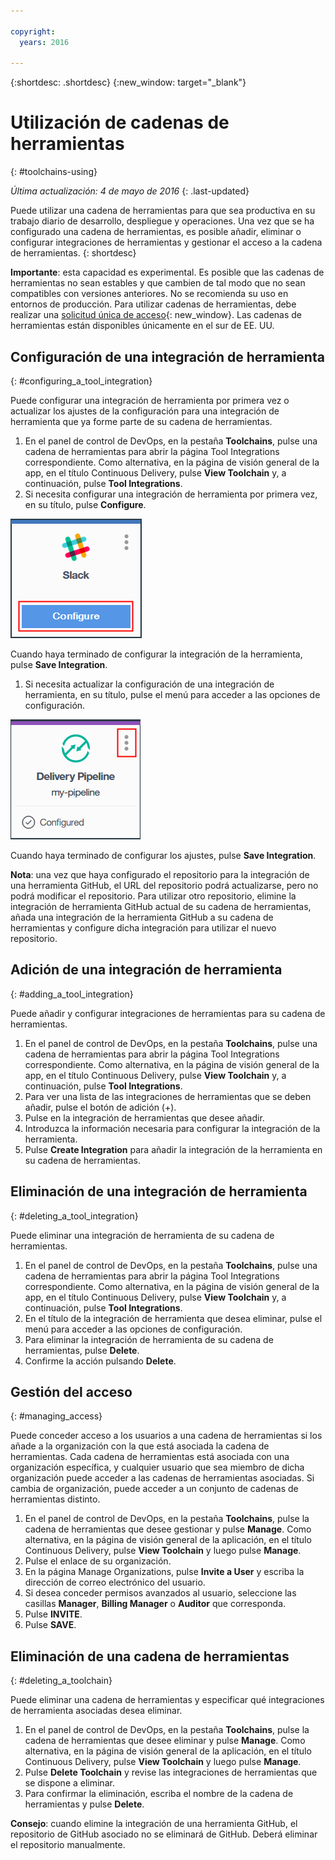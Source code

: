 ```yaml
---

copyright:
  years: 2016

---
```


{:shortdesc: .shortdesc}
{:new_window: target="_blank"}

# Utilización de cadenas de herramientas
{: #toolchains-using}

*Última actualización: 4 de mayo de 2016*
{: .last-updated}

Puede utilizar una cadena de herramientas para que sea productiva en su trabajo diario de desarrollo, despliegue y operaciones. Una vez que se ha configurado una cadena de herramientas, es posible añadir, eliminar o configurar integraciones de herramientas y gestionar el acceso a la cadena de herramientas.
{: shortdesc}

**Importante**: esta capacidad es experimental. Es posible que las cadenas de herramientas no sean estables y que cambien de tal modo que no sean compatibles con versiones anteriores. No se recomienda su uso en entornos de producción. Para utilizar cadenas de herramientas, debe realizar una [solicitud única de acceso](https://new-console.ng.bluemix.net/devops?cm_mmc=IBMBluemixGarageMethod-_-MethodSite-_-10-19-15::12-31-18-_-toolchains-welcome-page){: new_window}. Las cadenas de herramientas están disponibles únicamente en el sur de EE. UU. 

## Configuración de una integración de herramienta
{: #configuring_a_tool_integration}

Puede configurar una integración de herramienta por primera vez o actualizar los ajustes de la configuración para una integración de herramienta que ya forme parte de su cadena de herramientas. 

1. En el panel de control de DevOps, en la pestaña **Toolchains**, pulse una cadena de herramientas para abrir la página Tool Integrations correspondiente. Como alternativa, en la página de visión general de la app, en el título Continuous Delivery, pulse **View Toolchain** y, a continuación, pulse **Tool Integrations**.
1. Si necesita configurar una integración de herramienta por primera vez, en su título, pulse **Configure**.

  ![Botón de configuración](images/toolchain_tile_configure.png)

 Cuando haya terminado de configurar la integración de la herramienta, pulse **Save Integration**.
 
1. Si necesita actualizar la configuración de una integración de herramienta, en su título, pulse el menú para acceder a las opciones de configuración. 

  ![Menú de configuración](images/toolchain_tile_menu.png)
 
 Cuando haya terminado de configurar los ajustes, pulse **Save Integration**.

 **Nota**: una vez que haya configurado el repositorio para la integración de una herramienta GitHub, el URL del repositorio podrá actualizarse, pero no podrá modificar el repositorio. Para utilizar otro repositorio, elimine la integración de herramienta GitHub actual de su cadena de herramientas, añada una integración de la herramienta GitHub a su cadena de herramientas y configure dicha integración para utilizar el nuevo repositorio. 

## Adición de una integración de herramienta
{: #adding_a_tool_integration}

Puede añadir y configurar integraciones de herramientas para su cadena de herramientas. 

1. En el panel de control de DevOps, en la pestaña **Toolchains**, pulse una cadena de herramientas para abrir la página Tool Integrations correspondiente. Como alternativa, en la página de visión general de la app, en el título Continuous Delivery, pulse **View Toolchain** y, a continuación, pulse **Tool Integrations**.
1. Para ver una lista de las integraciones de herramientas que se deben añadir, pulse el botón de adición (+).
1. Pulse en la integración de herramientas que desee añadir. 
1. Introduzca la información necesaria para configurar la integración de la herramienta.  
1. Pulse **Create Integration** para añadir la integración de la herramienta en su cadena de herramientas. 

## Eliminación de una integración de herramienta
{: #deleting_a_tool_integration}

Puede eliminar una integración de herramienta de su cadena de herramientas.  

1. En el panel de control de DevOps, en la pestaña **Toolchains**, pulse una cadena de herramientas para abrir la página Tool Integrations correspondiente. Como alternativa, en la página de visión general de la app, en el título Continuous Delivery, pulse **View Toolchain** y, a continuación, pulse **Tool Integrations**.
1. En el título de la integración de herramienta que desea eliminar, pulse el menú para acceder a las opciones de configuración. 
1. Para eliminar la integración de herramienta de su cadena de herramientas, pulse **Delete**.
1. Confirme la acción pulsando **Delete**.

## Gestión del acceso
{: #managing_access}

Puede conceder acceso a los usuarios a una cadena de herramientas si los añade a la organización con la que está asociada la cadena de herramientas. Cada cadena de herramientas está asociada con una organización específica, y cualquier usuario que sea miembro de dicha organización puede acceder a las cadenas de herramientas asociadas. Si cambia de organización, puede acceder a un conjunto de cadenas de herramientas distinto. 

<!--CA: Commenting out the content on authentication for Interconnect since it applies to GitHub Enterprise. This content can be exposed again when GHE is supported for the Dedicated Beta 2.-->

<!--You have three authentication options for your Bluemix dedicated environment: LDAP, SAML, or Web ID. 

**Important:** For this beta, Web ID authentication requires additional user management on GitHub Enterprise.

If you use LDAP or SAML authentication in your Bluemix dedicated environment, when you add users to your Bluemix org and spaces, the users can log in to GitHub Enterprise by using their Bluemix ID and password, and accounts are created for them. When you add users to your Bluemix org and spaces, they are not automatically added to the GitHub Enterprise repo. Someone who has admin privileges for the repo must add them.  

If you use Web ID authentication, when you add users to your Bluemix org and spaces, a GitHub Enterprise site administrator must set up a GitHub Enterprise account for those users. Alternatively, new users can create a toolchain, in which case a GitHub Enterprise account is created for them. However, if those users want to access repos that are associated with toolchains besides their own, they must be granted access to those repos.

To add a user: -->

1. En el panel de control de DevOps, en la pestaña **Toolchains**, pulse la cadena de herramientas que desee gestionar y pulse **Manage**. Como alternativa, en la página de visión general de la aplicación, en el título Continuous Delivery, pulse **View Toolchain** y luego pulse **Manage**.  
1. Pulse el enlace de su organización.  
1. En la página Manage Organizations, pulse **Invite a User** y escriba la dirección de correo electrónico del usuario.
1. Si desea conceder permisos avanzados al usuario, seleccione las casillas **Manager**, **Billing Manager** o **Auditor** que corresponda. 
1. Pulse **INVITE**.
1. Pulse **SAVE**.

## Eliminación de una cadena de herramientas
{: #deleting_a_toolchain}

Puede eliminar una cadena de herramientas y especificar qué integraciones de herramienta asociadas desea eliminar. 

1. En el panel de control de DevOps, en la pestaña **Toolchains**, pulse la cadena de herramientas que desee eliminar y pulse **Manage**. Como alternativa, en la página de visión general de la aplicación, en el título Continuous Delivery, pulse **View Toolchain** y luego pulse **Manage**.
1. Pulse **Delete Toolchain** y revise las integraciones de herramientas que se dispone a eliminar. 
1. Para confirmar la eliminación, escriba el nombre de la cadena de herramientas y pulse **Delete**.

 **Consejo**: cuando elimine la integración de una herramienta GitHub, el repositorio de GitHub asociado no se eliminará de GitHub. Deberá eliminar el repositorio manualmente. 
